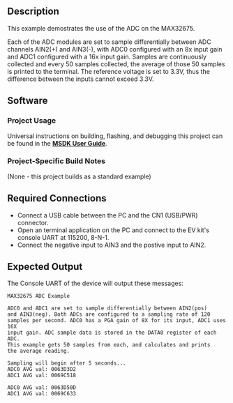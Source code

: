 ## Description

This example demostrates the use of the ADC on the MAX32675.

Each of the ADC modules are set to sample differentially between ADC channels AIN2(+) and AIN3(-), with ADC0 configured with an 8x input gain and ADC1 configured with a 16x input gain. Samples are continuously collected and every 50 samples collected, the average of those 50 samples is printed to the terminal. The reference voltage is set to 3.3V, thus the difference between the inputs cannot exceed 3.3V.


## Software

### Project Usage

Universal instructions on building, flashing, and debugging this project can be found in the **[MSDK User Guide](https://analog-devices-msdk.github.io/msdk/USERGUIDE/)**.

### Project-Specific Build Notes

(None - this project builds as a standard example)

## Required Connections

-   Connect a USB cable between the PC and the CN1 (USB/PWR) connector.
-   Open an terminal application on the PC and connect to the EV kit's console UART at 115200, 8-N-1.
-	Connect the negative input to AIN3 and the postive input to AIN2.

## Expected Output

The Console UART of the device will output these messages:

```
MAX32675 ADC Example

ADC0 and ADC1 are set to sample differentially between AIN2(pos)
and AIN3(neg). Both ADCs are configured to a sampling rate of 120
samples per second. ADC0 has a PGA gain of 8X for its input, ADC1 uses 16X
input gain. ADC sample data is stored in the DATA0 register of each ADC.
This example gets 50 samples from each, and calculates and prints
the average reading.

Sampling will begin after 5 seconds...
ADC0 AVG val: 0063D3D2
ADC1 AVG val: 0069C518

ADC0 AVG val: 0063D50D
ADC1 AVG val: 0069C633
```
